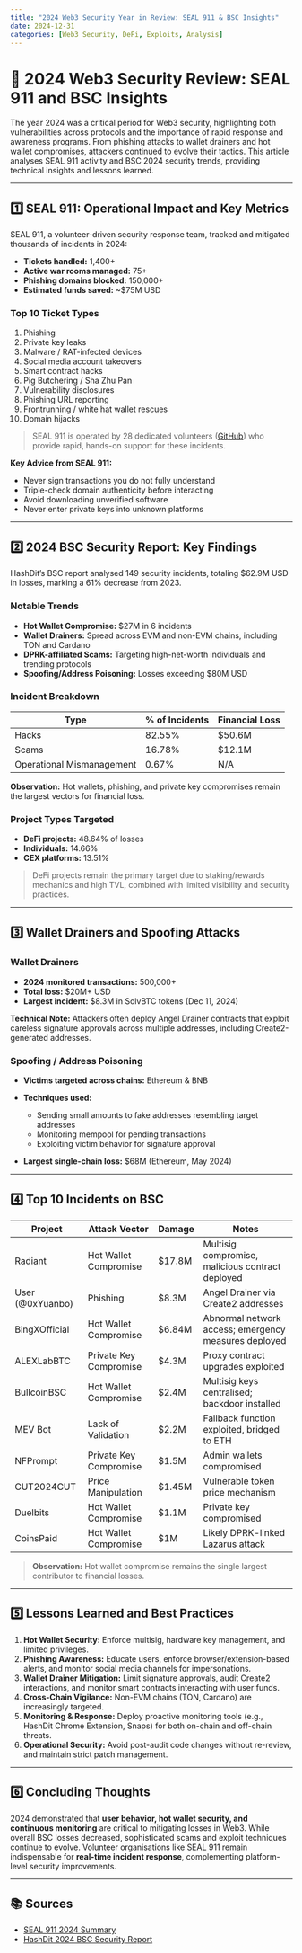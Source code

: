 ```yaml
---
title: "2024 Web3 Security Year in Review: SEAL 911 & BSC Insights"
date: 2024-12-31
categories: [Web3 Security, DeFi, Exploits, Analysis]
---
```


# 🔐 2024 Web3 Security Review: SEAL 911 and BSC Insights

The year 2024 was a critical period for Web3 security, highlighting both vulnerabilities across protocols and the importance of rapid response and awareness programs. From phishing attacks to wallet drainers and hot wallet compromises, attackers continued to evolve their tactics. This article analyses SEAL 911 activity and BSC 2024 security trends, providing technical insights and lessons learned.

---

## 1️⃣ SEAL 911: Operational Impact and Key Metrics

SEAL 911, a volunteer-driven security response team, tracked and mitigated thousands of incidents in 2024:

- **Tickets handled:** 1,400+  
- **Active war rooms managed:** 75+  
- **Phishing domains blocked:** 150,000+  
- **Estimated funds saved:** ~$75M USD  

### Top 10 Ticket Types

1. Phishing  
2. Private key leaks  
3. Malware / RAT-infected devices  
4. Social media account takeovers  
5. Smart contract hacks  
6. Pig Butchering / Sha Zhu Pan  
7. Vulnerability disclosures  
8. Phishing URL reporting  
9. Frontrunning / white hat wallet rescues  
10. Domain hijacks  

> SEAL 911 is operated by 28 dedicated volunteers ([GitHub](https://github.com/security-alliance/seal-911#members)) who provide rapid, hands-on support for these incidents.

**Key Advice from SEAL 911:**

- Never sign transactions you do not fully understand  
- Triple-check domain authenticity before interacting  
- Avoid downloading unverified software  
- Never enter private keys into unknown platforms  

---

## 2️⃣ 2024 BSC Security Report: Key Findings

HashDit’s BSC report analysed 149 security incidents, totaling $62.9M USD in losses, marking a 61% decrease from 2023.  

### Notable Trends

- **Hot Wallet Compromise:** $27M in 6 incidents  
- **Wallet Drainers:** Spread across EVM and non-EVM chains, including TON and Cardano  
- **DPRK-affiliated Scams:** Targeting high-net-worth individuals and trending protocols  
- **Spoofing/Address Poisoning:** Losses exceeding $80M USD  

### Incident Breakdown

| Type | % of Incidents | Financial Loss |
|------|----------------|----------------|
| Hacks | 82.55% | $50.6M |
| Scams | 16.78% | $12.1M |
| Operational Mismanagement | 0.67% | N/A |

**Observation:** Hot wallets, phishing, and private key compromises remain the largest vectors for financial loss.

### Project Types Targeted

- **DeFi projects:** 48.64% of losses  
- **Individuals:** 14.66%  
- **CEX platforms:** 13.51%  

> DeFi projects remain the primary target due to staking/rewards mechanics and high TVL, combined with limited visibility and security practices.

---

## 3️⃣ Wallet Drainers and Spoofing Attacks

### Wallet Drainers

- **2024 monitored transactions:** 500,000+  
- **Total loss:** $20M+ USD  
- **Largest incident:** $8.3M in SolvBTC tokens (Dec 11, 2024)  

**Technical Note:** Attackers often deploy Angel Drainer contracts that exploit careless signature approvals across multiple addresses, including Create2-generated addresses.

### Spoofing / Address Poisoning

- **Victims targeted across chains:** Ethereum & BNB  
- **Techniques used:**  
  - Sending small amounts to fake addresses resembling target addresses  
  - Monitoring mempool for pending transactions  
  - Exploiting victim behavior for signature approval  

- **Largest single-chain loss:** $68M (Ethereum, May 2024)

---

## 4️⃣ Top 10 Incidents on BSC

| Project | Attack Vector | Damage | Notes |
|---------|---------------|--------|-------|
| Radiant | Hot Wallet Compromise | $17.8M | Multisig compromise, malicious contract deployed |
| User (@0xYuanbo) | Phishing | $8.3M | Angel Drainer via Create2 addresses |
| BingXOfficial | Hot Wallet Compromise | $6.84M | Abnormal network access; emergency measures deployed |
| ALEXLabBTC | Private Key Compromise | $4.3M | Proxy contract upgrades exploited |
| BullcoinBSC | Hot Wallet Compromise | $2.4M | Multisig keys centralised; backdoor installed |
| MEV Bot | Lack of Validation | $2.2M | Fallback function exploited, bridged to ETH |
| NFPrompt | Private Key Compromise | $1.5M | Admin wallets compromised |
| CUT2024CUT | Price Manipulation | $1.45M | Vulnerable token price mechanism |
| Duelbits | Hot Wallet Compromise | $1.1M | Private key compromised |
| CoinsPaid | Hot Wallet Compromise | $1M | Likely DPRK-linked Lazarus attack |

> **Observation:** Hot wallet compromise remains the single largest contributor to financial losses.

---

## 5️⃣ Lessons Learned and Best Practices

1. **Hot Wallet Security:** Enforce multisig, hardware key management, and limited privileges.  
2. **Phishing Awareness:** Educate users, enforce browser/extension-based alerts, and monitor social media channels for impersonations.  
3. **Wallet Drainer Mitigation:** Limit signature approvals, audit Create2 interactions, and monitor smart contracts interacting with user funds.  
4. **Cross-Chain Vigilance:** Non-EVM chains (TON, Cardano) are increasingly targeted.  
5. **Monitoring & Response:** Deploy proactive monitoring tools (e.g., HashDit Chrome Extension, Snaps) for both on-chain and off-chain threats.  
6. **Operational Security:** Avoid post-audit code changes without re-review, and maintain strict patch management.

---

## 6️⃣ Concluding Thoughts

2024 demonstrated that **user behavior, hot wallet security, and continuous monitoring** are critical to mitigating losses in Web3. While overall BSC losses decreased, sophisticated scams and exploit techniques continue to evolve. Volunteer organisations like SEAL 911 remain indispensable for **real-time incident response**, complementing platform-level security improvements.

---

## 📚 Sources

- [SEAL 911 2024 Summary](https://x.com/pcaversaccio/status/1874037752431358442?utm_source=substack&utm_medium=email)  
- [HashDit 2024 BSC Security Report](https://hashdit.github.io/hashdit/blog/bsc-2024-end-of-year-report/?utm_source=substack&utm_medium=email)
